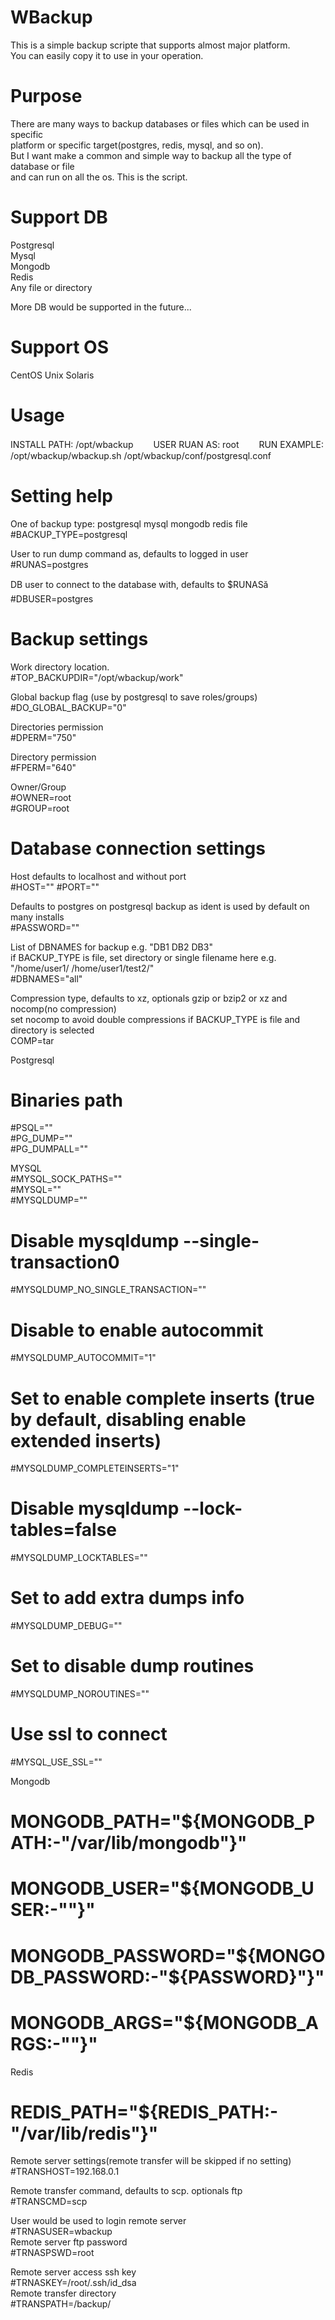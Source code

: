 ﻿# WBackup
This is a simple backup scripte that supports almost major platform.  
You can easily copy it to use in your operation.  

# Purpose
There are many ways to backup databases or files which can be used in specific  
platform or specific target(postgres, redis, mysql, and so on).  
But I want make a common and simple way to backup all the type of database or file   
and can run on all the os. This is the script.

# Support DB  
Postgresql  
Mysql  
Mongodb  
Redis  
Any file or directory  

More DB would be supported in the future...

# Support OS  
CentOS
Unix
Solaris

# Usage
INSTALL PATH: /opt/wbackup　　
USER RUAN AS: root　　
RUN  EXAMPLE: /opt/wbackup/wbackup.sh /opt/wbackup/conf/postgresql.conf  

# Setting help
One of backup type: postgresql mysql mongodb redis file  
#BACKUP_TYPE=postgresql  

User to run dump command as, defaults to logged in user  
#RUNAS=postgres  

DB user to connect to the database with, defaults to \$RUNASă  
#DBUSER=postgres

# Backup settings

Work directory location.  
#TOP_BACKUPDIR="/opt/wbackup/work"  

Global backup flag (use by postgresql to save roles/groups)  
#DO_GLOBAL_BACKUP="0"  

Directories permission  
#DPERM="750"  

Directory permission  
#FPERM="640"  

Owner/Group  
#OWNER=root  
#GROUP=root  

# Database connection settings

Host defaults to localhost and without port  
#HOST=""
#PORT=""

Defaults to postgres on postgresql backup as ident is used by default on many installs  
#PASSWORD=""  

List of DBNAMES for backup e.g. "DB1 DB2 DB3"  
if BACKUP_TYPE is file, set directory or single filename here e.g. "/home/user1/ /home/user1/test2/"  
#DBNAMES="all"

Compression type, defaults to xz, optionals gzip or bzip2 or xz and nocomp(no compression)  
set nocomp to avoid double compressions if BACKUP_TYPE is file and directory is selected  
COMP=tar

Postgresql  
# Binaries path  
#PSQL=""  
#PG_DUMP=""  
#PG_DUMPALL=""  


MYSQL  
#MYSQL_SOCK_PATHS=""  
#MYSQL=""  
#MYSQLDUMP=""  
# Disable mysqldump --single-transaction0  
#MYSQLDUMP_NO_SINGLE_TRANSACTION=""  
# Disable to enable autocommit  
#MYSQLDUMP_AUTOCOMMIT="1"  
# Set to enable complete inserts (true by default, disabling enable extended inserts)  
#MYSQLDUMP_COMPLETEINSERTS="1"  
# Disable mysqldump --lock-tables=false  
#MYSQLDUMP_LOCKTABLES=""  
# Set to add extra dumps info  
#MYSQLDUMP_DEBUG=""  
# Set to disable dump routines  
#MYSQLDUMP_NOROUTINES=""  
# Use ssl to connect  
#MYSQL_USE_SSL=""  

Mongodb
# MONGODB_PATH="\${MONGODB_PATH:-"/var/lib/mongodb"}"  
# MONGODB_USER="\${MONGODB_USER:-""}"  
# MONGODB_PASSWORD="\${MONGODB_PASSWORD:-"\${PASSWORD}"}"  
# MONGODB_ARGS="\${MONGODB_ARGS:-""}"  

Redis  
# REDIS_PATH="\${REDIS_PATH:-"/var/lib/redis"}"  

Remote server settings(remote transfer will be skipped if no setting)  
#TRANSHOST=192.168.0.1  

Remote transfer command, defaults to scp. optionals ftp  
#TRANSCMD=scp  

User would be used to login remote server  
#TRNASUSER=wbackup  
Remote server ftp password  
#TRNASPSWD=root  

Remote server access ssh key  
#TRNASKEY=/root/.ssh/id_dsa  
Remote transfer directory  
#TRANSPATH=/backup/<host name>  
